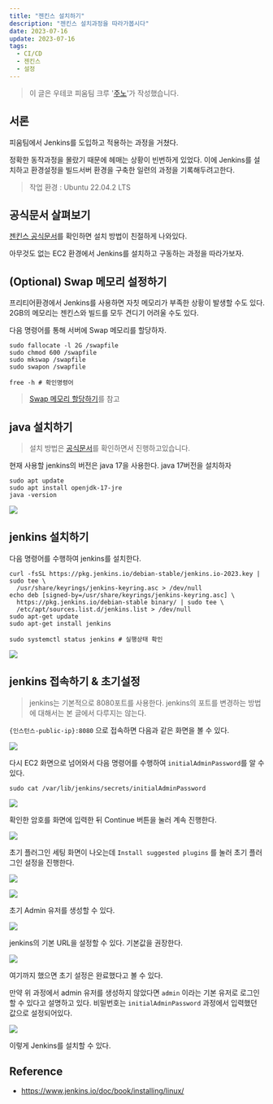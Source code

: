 ```yaml
---
title: "젠킨스 설치하기"
description: "젠킨스 설치과정을 따라가봅시다"
date: 2023-07-16
update: 2023-07-16
tags:
  - CI/CD
  - 젠킨스
  - 설정
---
```


> 이 글은 우테코 피움팀 크루 '[주노](https://github.com/Choi-JJunho)'가 작성했습니다.
 

## 서론

피움팀에서 Jenkins를 도입하고 적용하는 과정을 거쳤다.

정확한 동작과정을 몰랐기 때문에 헤매는 상황이 빈번하게 있었다.
이에 Jenkins를 설치하고 환경설정을 빌드서버 환경을 구축한 일련의 과정을 기록해두려고한다.

> 작업 환경 : Ubuntu 22.04.2 LTS

## 공식문서 살펴보기

[젠킨스 공식문서](https://www.jenkins.io/doc/book/installing/linux/)를 확인하면 설치 방법이 친절하게 나와있다.

아무것도 없는 EC2 환경에서 Jenkins를 설치하고 구동하는 과정을 따라가보자.

## (Optional) Swap 메모리 설정하기

프리티어환경에서 Jenkins를 사용하면 자칫 메모리가 부족한 상황이 발생할 수도 있다.
2GB의 메모리는 젠킨스와 빌드를 모두 견디기 어려울 수도 있다.

다음 명령어를 통해 서버에 Swap 메모리를 할당하자.

```shell
sudo fallocate -l 2G /swapfile
sudo chmod 600 /swapfile
sudo mkswap /swapfile
sudo swapon /swapfile

free -h # 확인명령어
```

> [Swap 메모리 할당하기](https://velog.io/@junho5336/Swap-%EB%A9%94%EB%AA%A8%EB%A6%AC-%ED%95%A0%EB%8B%B9%ED%95%98%EA%B8%B0)를 참고

## java 설치하기

> 설치 방법은 [공식문서](https://www.jenkins.io/doc/book/installing/linux/)를 확인하면서 진행하고있습니다.

현재 사용할 jenkins의 버전은 java 17을 사용한다.
java 17버전을 설치하자

```shell
sudo apt update
sudo apt install openjdk-17-jre
java -version
```

![](.index_images/93d56503.png)

## jenkins 설치하기

다음 명령어를 수행하여 jenkins를 설치한다.

```shell
curl -fsSL https://pkg.jenkins.io/debian-stable/jenkins.io-2023.key | sudo tee \
  /usr/share/keyrings/jenkins-keyring.asc > /dev/null
echo deb [signed-by=/usr/share/keyrings/jenkins-keyring.asc] \
  https://pkg.jenkins.io/debian-stable binary/ | sudo tee \
  /etc/apt/sources.list.d/jenkins.list > /dev/null
sudo apt-get update
sudo apt-get install jenkins

sudo systemctl status jenkins # 실행상태 확인
```

![](.index_images/99b45540.png)


## jenkins 접속하기 & 초기설정

> jenkins는 기본적으로 8080포트를 사용한다.
> jenkins의 포트를 변경하는 방법에 대해서는 본 글에서 다루지는 않는다.

`{인스턴스-public-ip}:8080` 으로 접속하면 다음과 같은 화면을 볼 수 있다.

![](.index_images/4492665d.png)

다시 EC2 화면으로 넘어와서 다음 명령어를 수행하여 `initialAdminPassword`를 알 수 있다.

```shell
sudo cat /var/lib/jenkins/secrets/initialAdminPassword
```

![](.index_images/f55b94c9.png)

확인한 암호를 화면에 입력한 뒤 Continue 버튼을 눌러 계속 진행한다.

![](.index_images/28fea7e9.png)

초기 플러그인 세팅 화면이 나오는데 `Install suggested plugins` 를 눌러 초기 플러그인 설정을 진행한다. 

![](.index_images/c78a9517.png)

![](.index_images/82bae04f.png)

초기 Admin 유저를 생성할 수 있다.

![](.index_images/a8f14e43.png)

jenkins의 기본 URL을 설정할 수 있다. 기본값을 권장한다. 

![](.index_images/84efb2c8.png)

여기까지 했으면 초기 설정은 완료했다고 볼 수 있다.

만약 위 과정에서 admin 유저를 생성하지 않았다면 `admin` 이라는 기본 유저로 로그인 할 수 있다고 설명하고 있다.
비밀번호는 `initialAdminPassword` 과정에서 입력했던 값으로 설정되어있다.

![](.index_images/60ba97ad.png)

이렇게 Jenkins를 설치할 수 있다.

## Reference

- https://www.jenkins.io/doc/book/installing/linux/

